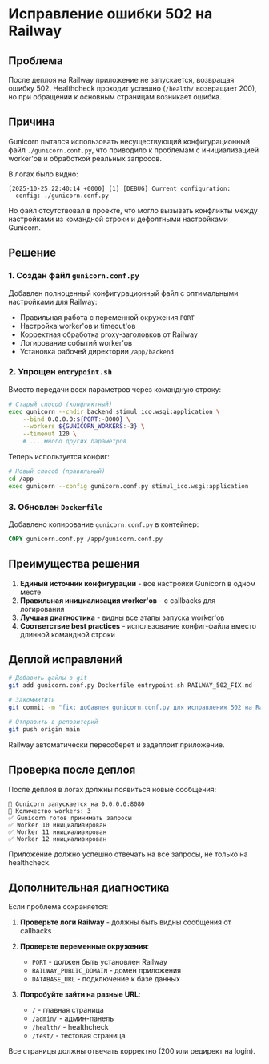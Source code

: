# Исправление ошибки 502 на Railway

## Проблема
После деплоя на Railway приложение не запускается, возвращая ошибку 502. Healthcheck проходит успешно (`/health/` возвращает 200), но при обращении к основным страницам возникает ошибка.

## Причина
Gunicorn пытался использовать несуществующий конфигурационный файл `./gunicorn.conf.py`, что приводило к проблемам с инициализацией worker'ов и обработкой реальных запросов.

В логах было видно:
```
[2025-10-25 22:40:14 +0000] [1] [DEBUG] Current configuration:
  config: ./gunicorn.conf.py
```

Но файл отсутствовал в проекте, что могло вызывать конфликты между настройками из командной строки и дефолтными настройками Gunicorn.

## Решение

### 1. Создан файл `gunicorn.conf.py`
Добавлен полноценный конфигурационный файл с оптимальными настройками для Railway:

- Правильная работа с переменной окружения `PORT`
- Настройка worker'ов и timeout'ов
- Корректная обработка proxy-заголовков от Railway
- Логирование событий worker'ов
- Установка рабочей директории `/app/backend`

### 2. Упрощен `entrypoint.sh`
Вместо передачи всех параметров через командную строку:
```bash
# Старый способ (конфликтный)
exec gunicorn --chdir backend stimul_ico.wsgi:application \
    --bind 0.0.0.0:${PORT:-8000} \
    --workers ${GUNICORN_WORKERS:-3} \
    --timeout 120 \
    # ... много других параметров
```

Теперь используется конфиг:
```bash
# Новый способ (правильный)
cd /app
exec gunicorn --config gunicorn.conf.py stimul_ico.wsgi:application
```

### 3. Обновлен `Dockerfile`
Добавлено копирование `gunicorn.conf.py` в контейнер:
```dockerfile
COPY gunicorn.conf.py /app/gunicorn.conf.py
```

## Преимущества решения

1. **Единый источник конфигурации** - все настройки Gunicorn в одном месте
2. **Правильная инициализация worker'ов** - с callbacks для логирования
3. **Лучшая диагностика** - видны все этапы запуска worker'ов
4. **Соответствие best practices** - использование конфиг-файла вместо длинной командной строки

## Деплой исправлений

```bash
# Добавить файлы в git
git add gunicorn.conf.py Dockerfile entrypoint.sh RAILWAY_502_FIX.md

# Закоммитить
git commit -m "fix: добавлен gunicorn.conf.py для исправления 502 на Railway"

# Отправить в репозиторий
git push origin main
```

Railway автоматически пересоберет и задеплоит приложение.

## Проверка после деплоя

После деплоя в логах должны появиться новые сообщения:
```
🚀 Gunicorn запускается на 0.0.0.0:8080
👷 Количество workers: 3
✅ Gunicorn готов принимать запросы
✅ Worker 10 инициализирован
✅ Worker 11 инициализирован
✅ Worker 12 инициализирован
```

Приложение должно успешно отвечать на все запросы, не только на healthcheck.

## Дополнительная диагностика

Если проблема сохраняется:

1. **Проверьте логи Railway** - должны быть видны сообщения от callbacks
2. **Проверьте переменные окружения**:
   - `PORT` - должен быть установлен Railway
   - `RAILWAY_PUBLIC_DOMAIN` - домен приложения
   - `DATABASE_URL` - подключение к базе данных

3. **Попробуйте зайти на разные URL**:
   - `/` - главная страница
   - `/admin/` - админ-панель
   - `/health/` - healthcheck
   - `/test/` - тестовая страница

Все страницы должны отвечать корректно (200 или редирект на login).


